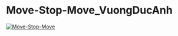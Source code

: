 # Move-Stop-Move_VuongDucAnh
[![Move-Stop-Move](https://img.youtube.com/vi/WrlGdlHnxyc/0.jpg)](https://www.youtube.com/watch?v=WrlGdlHnxyc)
